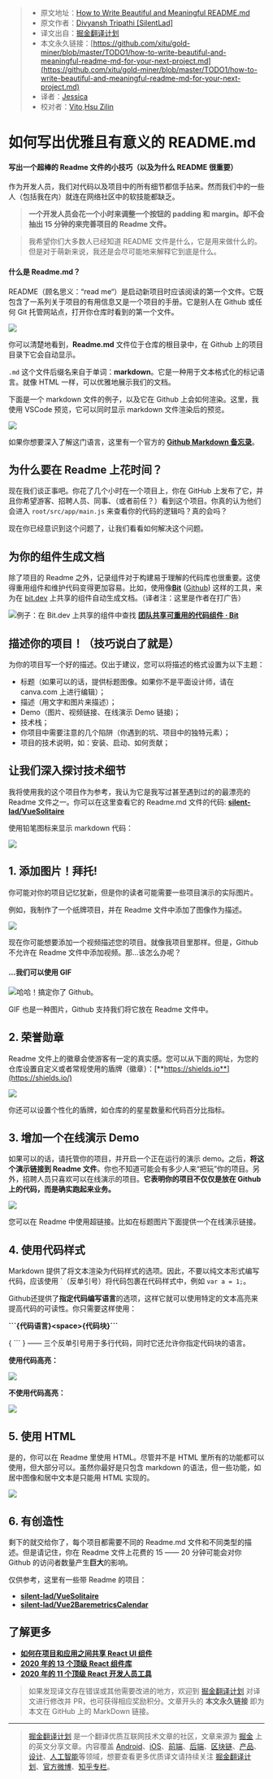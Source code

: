 > * 原文地址：[How to Write Beautiful and Meaningful README.md](https://blog.bitsrc.io/how-to-write-beautiful-and-meaningful-readme-md-for-your-next-project-897045e3f991)
> * 原文作者：[Divyansh Tripathi [SilentLad]](https://medium.com/@silentlad)
> * 译文出自：[掘金翻译计划](https://github.com/xitu/gold-miner)
> * 本文永久链接：[https://github.com/xitu/gold-miner/blob/master/TODO1/how-to-write-beautiful-and-meaningful-readme-md-for-your-next-project.md](https://github.com/xitu/gold-miner/blob/master/TODO1/how-to-write-beautiful-and-meaningful-readme-md-for-your-next-project.md)
> * 译者：[Jessica](https://github.com/cyz980908)
> * 校对者：[Vito](https://github.com/vitoxli),[Hsu Zilin](https://github.com/Starry316)

# 如何写出优雅且有意义的 README.md

#### 写出一个超棒的 Readme 文件的小技巧（以及为什么 README 很重要）

作为开发人员，我们对代码以及项目中的所有细节都信手拈来。然而我们中的一些人（包括我在内）就连在网络社区中的软技能都缺乏。

> **一个开发人员会花一个小时来调整一个按钮的 padding 和 margin。却不会抽出 15 分钟的来完善项目的 Readme 文件。**

> 我希望你们大多数人已经知道 README 文件是什么，它是用来做什么的。但是对于萌新来说，我还是会尽可能地来解释它到底是什么。

#### 什么是 Readme.md？

README（顾名思义：“read me“）是启动新项目时应该阅读的第一个文件。它既包含了一系列关于项目的有用信息又是一个项目的手册。它是别人在 Github 或任何 Git 托管网站点，打开你仓库时看到的第一个文件。

![](https://cdn-images-1.medium.com/max/2000/1*DZa8j46R3Rw0nNYRLewSqg.png)

你可以清楚地看到，**Readme.md** 文件位于仓库的根目录中，在 Github 上的项目目录下它会自动显示。

`.md` 这个文件后缀名来自于单词：**markdown**。它是一种用于文本格式化的标记语言。就像 HTML 一样，可以优雅地展示我们的文档。

下面是一个 markdown 文件的例子，以及它在 Github 上会如何渲染。这里，我使用 VSCode 预览，它可以同时显示 markdown 文件渲染后的预览。

![](https://cdn-images-1.medium.com/max/2144/1*WAn_bJ_mLxOMCzBAKtu4ZQ.png)

如果你想要深入了解这门语言，这里有一个官方的 **[Github Markdown 备忘录](https://guides.github.com/pdfs/markdown-cheatsheet-online.pdf)**。

## 为什么要在 Readme 上花时间？

现在我们谈正事吧。你花了几个小时在一个项目上，你在 GitHub 上发布了它，并且你希望游客、招聘人员、同事、（或者前任？）看到这个项目。你真的认为他们会进入 `root/src/app/main.js` 来查看你的代码的逻辑吗？真的会吗？

现在你已经意识到这个问题了，让我们看看如何解决这个问题。

## 为你的组件生成文档

除了项目的 Readme 之外，记录组件对于构建易于理解的代码库也很重要。这使得重用组件和维护代码变得更加容易。比如，使用像[**Bit**](https://bit.dev) ([Github](https://github.com/teambit/bit)) 这样的工具，来为在 [bit.dev](https://bit.dev) 上共享的组件自动生成文档。（译者注：这里是作者在打广告）

![例子：在 Bit.dev 上共享的组件中查找](https://cdn-images-1.medium.com/max/2000/1*Nj2EzGOskF51B5AKuR-szw.gif)
[**团队共享可重用的代码组件 · Bit**](https://bit.dev)

## 描述你的项目！（技巧说白了就是）

为你的项目写一个好的描述。仅出于建议，您可以将描述的格式设置为以下主题：

* 标题（如果可以的话，提供标题图像。如果你不是平面设计师，请在 canva.com 上进行编辑）；
* 描述（用文字和图片来描述）；
* Demo（图片、视频链接、在线演示 Demo 链接)；
* 技术栈；
* 你项目中需要注意的几个陷阱（你遇到的坑、项目中的独特元素）；
* 项目的技术说明，如：安装、启动、如何贡献；

## 让我们深入探讨技术细节

我将使用我的这个项目作为参考，我认为它是我写过甚至遇到过的的最漂亮的 Readme 文件之一。你可以在这里查看它的 Readme.md 文件的代码: [**silent-lad/VueSolitaire**](https://github.com/silent-lad/VueSolitaire)

使用铅笔图标来显示 markdown 代码：

![](https://cdn-images-1.medium.com/max/2000/1*fmypQUo2pAjk9GOCO1lPnQ.png)

## 1. 添加图片！拜托!

你可能对你的项目记忆犹新，但是你的读者可能需要一些项目演示的实际图片。

例如，我制作了一个纸牌项目，并在 Readme 文件中添加了图像作为描述。

![](https://cdn-images-1.medium.com/max/2000/1*29b3hWXq4PTI1Yg2J97RyA.png)

现在你可能想要添加一个视频描述您的项目。就像我项目里那样。但是，Github 不允许在 Readme 文件中添加视频。那…该怎么办呢？

#### …我们可以使用 GIF

![哈哈！搞定你了 Github。](https://cdn-images-1.medium.com/max/2000/1*iP4iC4WnyEJHE9SQ7oROWQ.gif)

GIF 也是一种图片，Github 支持我们将它放在 Readme 文件中。

## 2. 荣誉勋章

Readme 文件上的徽章会使游客有一定的真实感。您可以从下面的网址，为您的仓库设置自定义或者常规使用的盾牌（徽章）：[**https://shields.io**](https://shields.io/) 

![](https://cdn-images-1.medium.com/max/2000/1*iGaDiLE_BwCbSROvPT8XKg.png)

你还可以设置个性化的盾牌，如仓库的的星星数量和代码百分比指标。

## 3. 增加一个在线演示 Demo

如果可以的话，请托管你的项目，并开启一个正在运行的演示 demo。之后，**将这个演示链接到 Readme 文件**。你也不知道可能会有多少人来“把玩”你的项目。另外，招聘人员只喜欢可以在线演示的项目。**它表明你的项目不仅仅是放在 Github 上的代码，而是确实跑起来业务。**

![](https://cdn-images-1.medium.com/max/2000/1*LSR8M5mctiQsFsPzsH9ujQ.png)

您可以在 Readme 中使用超链接。比如在标题图片下面提供一个在线演示链接。

## 4. 使用代码样式

Markdown 提供了将文本渲染为代码样式的选项。因此，不要以纯文本形式编写代码，应该使用 \`（反单引号）将代码包裹在代码样式中，例如 `var a = 1;`。

Github还提供了**指定代码编写语言**的选项，这样它就可以使用特定的文本高亮来提高代码的可读性。你只需要这样使用：

**\`\`\`{代码语言}\<space>{代码块}\`\`\`**

{ \`\`\` } —— 三个反单引号用于多行代码，同时它还允许你指定代码块的语言。

**使用代码高亮：**

![](https://cdn-images-1.medium.com/max/2000/1*lTbiCaBk1Y4TWG4bI1-D7A.png)

**不使用代码高亮：**

![](https://cdn-images-1.medium.com/max/2000/1*_w3yaD4Lhcwqxa2AU4TSrA.png)

## 5. 使用 HTML

是的，你可以在 Readme 里使用 HTML。尽管并不是 HTML 里所有的功能都可以使用，但大部分可以。虽然你最好是只包含 markdown 的语法，但一些功能，如居中图像和居中文本是只能用 HTML 实现的。

![](https://cdn-images-1.medium.com/max/2726/1*pq9WpGpyChqxmTLMz34l5A.png)

## 6. 有创造性

剩下的就交给你了，每个项目都需要不同的 Readme.md 文件和不同类型的描述。但是请记住，你在 Readme 文件上花费的 15 —— 20 分钟可能会对你 Github 的访问者数量产生**巨大**的影响。

仅供参考，这里有一些带 Readme 的项目：

- [**silent-lad/VueSolitaire**](https://github.com/silent-lad/VueSolitaire)
- [**silent-lad/Vue2BaremetricsCalendar**](https://github.com/silent-lad/Vue2BaremetricsCalendar)

## 了解更多

- [**如何在项目和应用之间共享 React UI 组件**](https://blog.bitsrc.io/how-to-easily-share-react-components-between-projects-3dd42149c09)
- [**2020 年的 13 个顶级 React 组件库**](https://blog.bitsrc.io/13-top-react-component-libraries-for-2020-488cc810ca49)
- [**2020 年的 11 个顶级 React 开发人员工具**](https://blog.bitsrc.io/11-top-react-developer-tools-for-2020-3860f734030b)

> 如果发现译文存在错误或其他需要改进的地方，欢迎到 [掘金翻译计划](https://github.com/xitu/gold-miner) 对译文进行修改并 PR，也可获得相应奖励积分。文章开头的 **本文永久链接** 即为本文在 GitHub 上的 MarkDown 链接。

---

> [掘金翻译计划](https://github.com/xitu/gold-miner) 是一个翻译优质互联网技术文章的社区，文章来源为 [掘金](https://juejin.im) 上的英文分享文章。内容覆盖 [Android](https://github.com/xitu/gold-miner#android)、[iOS](https://github.com/xitu/gold-miner#ios)、[前端](https://github.com/xitu/gold-miner#前端)、[后端](https://github.com/xitu/gold-miner#后端)、[区块链](https://github.com/xitu/gold-miner#区块链)、[产品](https://github.com/xitu/gold-miner#产品)、[设计](https://github.com/xitu/gold-miner#设计)、[人工智能](https://github.com/xitu/gold-miner#人工智能)等领域，想要查看更多优质译文请持续关注 [掘金翻译计划](https://github.com/xitu/gold-miner)、[官方微博](http://weibo.com/juejinfanyi)、[知乎专栏](https://zhuanlan.zhihu.com/juejinfanyi)。
